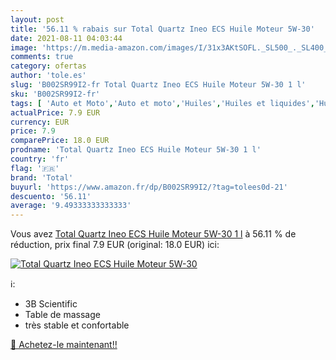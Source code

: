 ```yaml
---
layout: post
title: '56.11 % rabais sur Total Quartz Ineo ECS Huile Moteur 5W-30'
date: 2021-08-11 04:03:44
image: 'https://m.media-amazon.com/images/I/31x3AKtSOFL._SL500_._SL400_.jpg'
comments: true
category: ofertas
author: 'tole.es'
slug: 'B002SR99I2-fr Total Quartz Ineo ECS Huile Moteur 5W-30 1 l'
sku: 'B002SR99I2-fr'
tags: [ 'Auto et Moto','Auto et moto','Huiles','Huiles et liquides','Huiles moteur pour auto','total', ]
actualPrice: 7.9 EUR
currency: EUR
price: 7.9
comparePrice: 18.0 EUR
prodname: 'Total Quartz Ineo ECS Huile Moteur 5W-30 1 l'
country: 'fr'
flag: '🇫🇷'
brand: 'Total'
buyurl: 'https://www.amazon.fr/dp/B002SR99I2/?tag=tolees0d-21'
descuento: '56.11'
average: '9.49333333333333'
---
```


Vous avez [Total Quartz Ineo ECS Huile Moteur 5W-30 1 l](https://www.amazon.fr/dp/B002SR99I2/?tag=tolees0d-21)  à  56.11 % de réduction, prix final  7.9 EUR (original: 18.0 EUR) ici:

[![Total Quartz Ineo ECS Huile Moteur 5W-30](https://m.media-amazon.com/images/I/31x3AKtSOFL._SL500_._SL400_.jpg)](https://www.amazon.fr/dp/B002SR99I2/?tag=tolees0d-21)

ℹ️:

- 3B Scientific
- Table de massage
- très stable et confortable

[🛒 Achetez-le maintenant!!](https://www.amazon.fr/dp/B002SR99I2/?tag=tolees0d-21)
